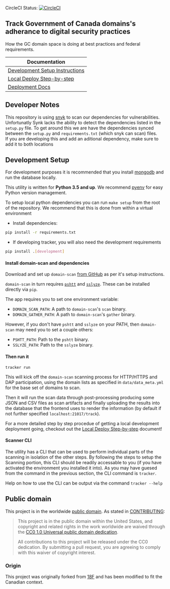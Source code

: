 CircleCI Status: [![CircleCI](https://circleci.com/gh/cds-snc/tracker.svg?style=svg)](https://circleci.com/gh/cds-snc/tracker)

## Track Government of Canada domains's adherance to digital security practices

How the GC domain space is doing at best practices and federal requirements.

| Documentation                                           |
| ------------------------------------------------------- |
| [Development Setup Instructions](#development-setup)    |
| [Local Deploy Step-by-step](docs/local-instructions.md) |
| [Deployment Docs](docs/deploy.md)                       |

## Developer Notes

This repository is using [snyk](https://snyk.io/org/cds-snc) to scan our dependencies for vulnerabilities.  
Unfortunatly Synk lacks the ability to detect the dependencies listed in the `setup.py` file.
To get around this we are have the dependencies synced between the `setup.py` and `requirements.txt` (which snyk can scan) files.  
If you are developing this and add an aditional dependency, make sure to add it to both locations

## Development Setup

For development purposes it is recommended that you install [mongodb](https://www.mongodb.com/) and run the database locally.

This utility is written for **Python 3.5 and up**. We recommend [pyenv](https://github.com/yyuu/pyenv) for easy Python version management.

To setup local python dependencies you can run `make setup` from the root of the repository. We recommend that this is done from within a virtual environment

* Install dependencies:

```bash
pip install -r requirements.txt
```

* If developing tracker, you will also need the development requirements
```bash
pip install .[development]
```

#### Install domain-scan and dependencies

Download and set up `domain-scan` [from GitHub](https://github.com/cds-snc/domain-scan) as per it's setup instructions.

`domain-scan` in turn requires [`pshtt`](https://github.com/dhs-ncats/pshtt) and [`sslyze`](https://github.com/nabla-c0d3/sslyze). These can be installed directly via `pip`.

The app requires you to set one environment variable:

* `DOMAIN_SCAN_PATH`: A path to `domain-scan`'s `scan` binary.
* `DOMAIN_GATHER_PATH`: A path to `domain-scan`'s `gather` binary.

However, if you don't have `pshtt` and `sslyze` on your PATH, then `domain-scan` may need you to set a couple others:

* `PSHTT_PATH`: Path to the `pshtt` binary.
* `SSLYZE_PATH`: Path to the `sslyze` binary.

#### Then run it

```
tracker run
```

This will kick off the `domain-scan` scanning process for HTTP/HTTPS and DAP participation, using the domain lists as specified in `data/data_meta.yml` for the base set of domains to scan.

Then it will run the scan data through post-processing producing some JSON and CSV files as scan artifacts and finally uploading the results into the database that the frontend uses to render the information (by default if not further specified `localhost:21017/track`).

For a more detailed step by step procedue of getting a local development deployment going, checkout out the [Local Deploy Step-by-step](docs/local-instructions.md) document!

#### Scanner CLI

The utility has a CLI that can be used to perform individual parts of the scanning in isolation of the other steps.
By following the steps to setup the Scanning portion, this CLI should be readily accessable to you (if you have activated the environment you installed it into).
As you may have guesed from the command in the previous section, the CLI command is `tracker`.

Help on how to use the CLI can be output via the command `tracker --help`


## Public domain

This project is in the worldwide [public domain](LICENSE.md). As stated in [CONTRIBUTING](CONTRIBUTING.md):

> This project is in the public domain within the United States, and copyright and related rights in the work worldwide are waived through the [CC0 1.0 Universal public domain dedication](https://creativecommons.org/publicdomain/zero/1.0/).
>
> All contributions to this project will be released under the CC0 dedication. By submitting a pull request, you are agreeing to comply with this waiver of copyright interest.

### Origin 

This project was originally forked from [18F](https://github.com/18f/pulse) and has been modified to fit the Canadian context.
